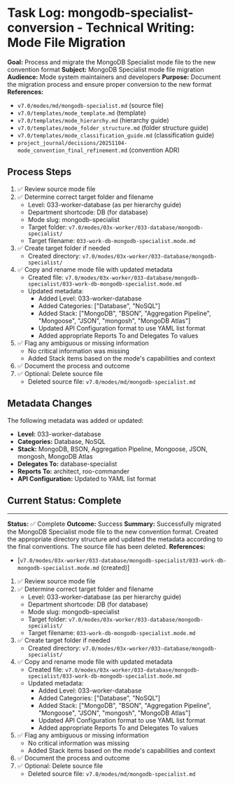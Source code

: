 # Task Log: mongodb-specialist-conversion - Technical Writing: Mode File Migration

**Goal:** Process and migrate the MongoDB Specialist mode file to the new convention format
**Subject:** MongoDB Specialist mode file migration
**Audience:** Mode system maintainers and developers
**Purpose:** Document the migration process and ensure proper conversion to the new format
**References:** 
- `v7.0/modes/md/mongodb-specialist.md` (source file)
- `v7.0/templates/mode_template.md` (template)
- `v7.0/templates/mode_hierarchy.md` (hierarchy guide)
- `v7.0/templates/mode_folder_structure.md` (folder structure guide)
- `v7.0/templates/mode_classification_guide.md` (classification guide)
- `project_journal/decisions/20251104-mode_convention_final_refinement.md` (convention ADR)

## Process Steps

1. ✅ Review source mode file
2. ✅ Determine correct target folder and filename
   - Level: 033-worker-database (as per hierarchy guide)
   - Department shortcode: DB (for database)
   - Mode slug: mongodb-specialist
   - Target folder: `v7.0/modes/03x-worker/033-database/mongodb-specialist/`
   - Target filename: `033-work-db-mongodb-specialist.mode.md`
3. ✅ Create target folder if needed
   - Created directory: `v7.0/modes/03x-worker/033-database/mongodb-specialist/`
4. ✅ Copy and rename mode file with updated metadata
   - Created file: `v7.0/modes/03x-worker/033-database/mongodb-specialist/033-work-db-mongodb-specialist.mode.md`
   - Updated metadata:
     - Added Level: 033-worker-database
     - Added Categories: ["Database", "NoSQL"]
     - Added Stack: ["MongoDB", "BSON", "Aggregation Pipeline", "Mongoose", "JSON", "mongosh", "MongoDB Atlas"]
     - Updated API Configuration format to use YAML list format
     - Added appropriate Reports To and Delegates To values
5. ✅ Flag any ambiguous or missing information
   - No critical information was missing
   - Added Stack items based on the mode's capabilities and context
6. ✅ Document the process and outcome
7. ✅ Optional: Delete source file
   - Deleted source file: `v7.0/modes/md/mongodb-specialist.md`

## Metadata Changes

The following metadata was added or updated:
- **Level:** 033-worker-database
- **Categories:** Database, NoSQL
- **Stack:** MongoDB, BSON, Aggregation Pipeline, Mongoose, JSON, mongosh, MongoDB Atlas
- **Delegates To:** database-specialist
- **Reports To:** architect, roo-commander
- **API Configuration:** Updated to YAML list format

## Current Status: Complete

---

**Status:** ✅ Complete
**Outcome:** Success
**Summary:** Successfully migrated the MongoDB Specialist mode file to the new convention format. Created the appropriate directory structure and updated the metadata according to the final conventions. The source file has been deleted.
**References:** 
- [`v7.0/modes/03x-worker/033-database/mongodb-specialist/033-work-db-mongodb-specialist.mode.md` (created)]

1. ✅ Review source mode file
2. ✅ Determine correct target folder and filename
   - Level: 033-worker-database (as per hierarchy guide)
   - Department shortcode: DB (for database)
   - Mode slug: mongodb-specialist
   - Target folder: `v7.0/modes/03x-worker/033-database/mongodb-specialist/`
   - Target filename: `033-work-db-mongodb-specialist.mode.md`
3. ✅ Create target folder if needed
   - Created directory: `v7.0/modes/03x-worker/033-database/mongodb-specialist/`
4. ✅ Copy and rename mode file with updated metadata
   - Created file: `v7.0/modes/03x-worker/033-database/mongodb-specialist/033-work-db-mongodb-specialist.mode.md`
   - Updated metadata:
     - Added Level: 033-worker-database
     - Added Categories: ["Database", "NoSQL"]
     - Added Stack: ["MongoDB", "BSON", "Aggregation Pipeline", "Mongoose", "JSON", "mongosh", "MongoDB Atlas"]
     - Updated API Configuration format to use YAML list format
     - Added appropriate Reports To and Delegates To values
5. ✅ Flag any ambiguous or missing information
   - No critical information was missing
   - Added Stack items based on the mode's capabilities and context
6. ✅ Document the process and outcome
7. ✅ Optional: Delete source file
   - Deleted source file: `v7.0/modes/md/mongodb-specialist.md`